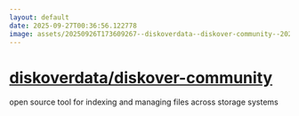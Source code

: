 ```yaml
---
layout: default
date: 2025-09-27T00:36:56.122778
image: assets/20250926T173609267--diskoverdata--diskover-community--20250926T175156658--cropped.png
---
```


# [diskoverdata/diskover-community](https://github.com/diskoverdata/diskover-community)

open source tool for indexing and managing files across storage systems
